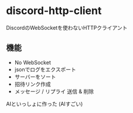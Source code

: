 # discord-http-client
DiscordのWebSocketを使わないHTTPクライアント
## 機能
- No WebSocket
- jsonでログをエクスポート
- サーバーをソート
- 招待リンク作成
- メッセージ / リプライ 送信 & 削除

AIといっしょに作った (AIすごい)
